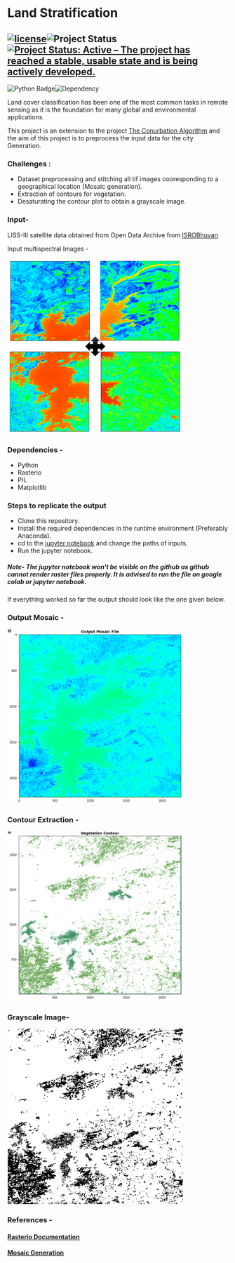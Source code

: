 # Land Stratification
## [![license](https://img.shields.io/github/license/DAVFoundation/captain-n3m0.svg?style=flat-square)](https://github.com/kritika-srivastava/Random-Password-Generator/blob/master/LICENSE)![Project Status](https://img.shields.io/badge/ProjectStatus-Completed-orange)[![Project Status: Active – The project has reached a stable, usable state and is being actively developed.](https://www.repostatus.org/badges/latest/active.svg)](https://www.repostatus.org/#active)
![Python Badge](https://img.shields.io/badge/Python-3.5%7C3.6%7C3.7-success)![Dependency](https://img.shields.io/badge/Dependencies-Rasterio%20%7C%20Matplotlib%20%7C%20PIL-critical)

Land cover classification has been one of the most common tasks in remote sensing as it is the foundation for many global and environmental applications.

This project is an extension to the project [The Conurbation Algorithm](https://github.com/kritika-srivastava/The-Conurbation-Algorithm) and the aim of this project is to preprocess the input data for the city Generation.
### Challenges :
- Dataset preprocessing and stitching all tif images cooresponding to a geographical location (Mosaic generation).
- Extraction of contours for vegetation.
- Desaturating the contour plot  to obtain a grayscale image.
### Input-
LISS-III satellite data obtained from Open Data Archive from [ISROBhuvan](https://bhuvan-app3.nrsc.gov.in/data/download/index.php)

Input multispectral Images -

<img src="https://github.com/kritika-srivastava/Land-Stratification-ISRO/blob/master/img/readme.png" width="400" height ="400">

### Dependencies -
- Python
- Rasterio
- PIL
- Matplotlib
### Steps to replicate the output
- Clone this repository.
- Install the required dependencies in the runtime environment (Preferably Anaconda).
- cd to the [jupyter notebook](https://github.com/kritika-srivastava/Land-Stratification-ISRO/blob/master/Main.ipynb) and change the paths of inputs. 
- Run the jupyter notebook.
##### Note- The jupyter notebook won't be visible on the github as github cannot render raster files properly. It is advised to run the file on google colab or jupyter notebook.

If everything worked so far the output should look like the one given below.

### Output Mosaic -

<img src="https://github.com/kritika-srivastava/Land-Stratification-ISRO/blob/master/img/output.PNG" width="400">

### Contour Extraction -
<img src="https://github.com/kritika-srivastava/Land-Stratification-ISRO/blob/master/img/contour.PNG" width="400">

### Grayscale Image-
<img src="https://github.com/kritika-srivastava/Land-Stratification-ISRO/blob/master/Binary_mosaic.png" width="400">

### References -
#### [Rasterio Documentation](https://rasterio.readthedocs.io/en/latest/quickstart.html)
#### [Mosaic Generation](https://automating-gis-processes.github.io/CSC18/lessons/L6/raster-mosaic.html)
